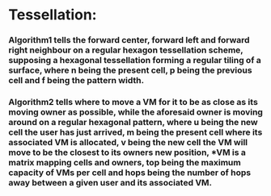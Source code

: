 # Tessellation:
### Algorithm1 tells the forward center, forward left and forward right neighbour on a regular hexagon tessellation scheme, supposing a hexagonal tessellation forming a regular tiling of a surface, where n being the present cell, p being the previous cell and f being the pattern width.
### Algorithm2 tells where to move a VM for it to be as close as its moving owner as possible, while the aforesaid owner is moving around on a regular hexagonal pattern, where u being the new cell the user has just arrived, m being the present cell where its associated VM is allocated, v being the new cell the VM will move to be the closest to its owners new position, *VM is a matrix mapping cells and owners, top being the maximum capacity of VMs per cell and hops being the number of hops away between a given user and its associated VM.
